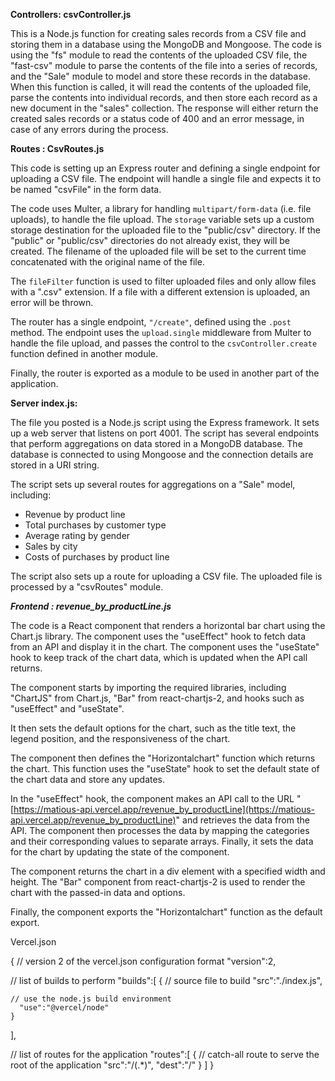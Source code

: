 **Controllers: csvController.js**

This is a Node.js function for creating sales records from a CSV file and storing them in a database using the MongoDB and Mongoose. The code is using the "fs" module to read the contents of the uploaded CSV file, the "fast-csv" module to parse the contents of the file into a series of records, and the "Sale" module to model and store these records in the database. When this function is called, it will read the contents of the uploaded file, parse the contents into individual records, and then store each record as a new document in the "sales" collection. The response will either return the created sales records or a status code of 400 and an error message, in case of any errors during the process.

**Routes : CsvRoutes.js**

This code is setting up an Express router and defining a single endpoint for uploading a CSV file. The endpoint will handle a single file and expects it to be named "csvFile" in the form data.

The code uses Multer, a library for handling `multipart/form-data` (i.e. file uploads), to handle the file upload. The `storage` variable sets up a custom storage destination for the uploaded file to the "public/csv" directory. If the "public" or "public/csv" directories do not already exist, they will be created. The filename of the uploaded file will be set to the current time concatenated with the original name of the file.

The `fileFilter` function is used to filter uploaded files and only allow files with a ".csv" extension. If a file with a different extension is uploaded, an error will be thrown.

The router has a single endpoint, `"/create"`, defined using the `.post` method. The endpoint uses the `upload.single` middleware from Multer to handle the file upload, and passes the control to the `csvController.create` function defined in another module.

Finally, the router is exported as a module to be used in another part of the application.

**Server index.js:**

The file you posted is a Node.js script using the Express framework. It sets up a web server that listens on port 4001. The script has several endpoints that perform aggregations on data stored in a MongoDB database. The database is connected to using Mongoose and the connection details are stored in a URI string.

The script sets up several routes for aggregations on a "Sale" model, including:

- Revenue by product line
- Total purchases by customer type
- Average rating by gender
- Sales by city
- Costs of purchases by product line

The script also sets up a route for uploading a CSV file. The uploaded file is processed by a "csvRoutes" module.

**_Frontend : revenue_by_productLine.js_**

The code is a React component that renders a horizontal bar chart using the Chart.js library. The component uses the "useEffect" hook to fetch data from an API and display it in the chart. The component uses the "useState" hook to keep track of the chart data, which is updated when the API call returns.

The component starts by importing the required libraries, including "ChartJS" from Chart.js, "Bar" from react-chartjs-2, and hooks such as "useEffect" and "useState".

It then sets the default options for the chart, such as the title text, the legend position, and the responsiveness of the chart.

The component then defines the "Horizontalchart" function which returns the chart. This function uses the "useState" hook to set the default state of the chart data and store any updates.

In the "useEffect" hook, the component makes an API call to the URL "[https://matious-api.vercel.app/revenue_by_productLine](https://matious-api.vercel.app/revenue_by_productLine)" and retrieves the data from the API. The component then processes the data by mapping the categories and their corresponding values to separate arrays. Finally, it sets the data for the chart by updating the state of the component.

The component returns the chart in a div element with a specified width and height. The "Bar" component from react-chartjs-2 is used to render the chart with the passed-in data and options.

Finally, the component exports the "Horizontalchart" function as the default export.

Vercel.json

{
// version 2 of the vercel.json configuration format
"version":2,

// list of builds to perform
"builds":[
{
// source file to build
"src":"./index.js",

    // use the node.js build environment
      "use":"@vercel/node"
    }

],

// list of routes for the application
"routes":[
{
// catch-all route to serve the root of the application
"src":"/(.*)",
"dest":"/"
}
]
}
